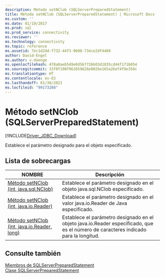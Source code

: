 ```yaml
---
description: Método setNClob (SQLServerPreparedStatement)
title: Método setNClob (SQLServerPreparedStatement) | Microsoft Docs
ms.custom: ''
ms.date: 01/19/2017
ms.prod: sql
ms.prod_service: connectivity
ms.reviewer: ''
ms.technology: connectivity
ms.topic: reference
ms.assetid: 7ec1d24d-f732-44f3-9608-734ce2df4489
author: David-Engel
ms.author: v-daenge
ms.openlocfilehash: 478a0aeb549e8d567726b03d1835cd44f171b054
ms.sourcegitcommit: 33f0f190f962059826e002be165a2bef4f9e350c
ms.translationtype: HT
ms.contentlocale: es-ES
ms.lasthandoff: 01/30/2021
ms.locfileid: "99173288"
---
```

# <a name="setnclob-method-sqlserverpreparedstatement"></a>Método setNClob (SQLServerPreparedStatement)
[!INCLUDE[Driver_JDBC_Download](../../../includes/driver_jdbc_download.md)]

  Establece el parámetro designado para el objeto especificado.  
  
## <a name="overload-list"></a>Lista de sobrecargas  
  
|NOMBRE|Descripción|  
|----------|-----------------|  
|[Método setNClob &#40;int, java.sql.NClob&#41;](../../../connect/jdbc/reference/setnclob-method-int-java-sql-nclob.md)|Establece el parámetro designado en el objeto java.sql.NClob especificado.|  
|[Método setNClob &#40;int, java.io.Reader&#41;](../../../connect/jdbc/reference/setnclob-method-int-java-io-reader.md)|Establece el parámetro designado en el valor java.io.Reader de Java especificado.|  
|[Método setNClob &#40;int, java.io.Reader, long&#41;](../../../connect/jdbc/reference/setnclob-method-int-java-io-reader-long.md)|Establece el parámetro designado en el objeto java.io.Reader especificado, que es el número de caracteres indicado para la longitud.|  
  
## <a name="see-also"></a>Consulte también  
 [Miembros de SQLServerPreparedStatement](../../../connect/jdbc/reference/sqlserverpreparedstatement-members.md)   
 [Clase SQLServerPreparedStatement](../../../connect/jdbc/reference/sqlserverpreparedstatement-class.md)  
  
  
